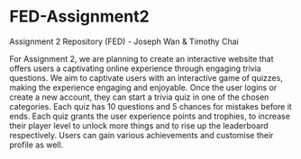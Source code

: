 # FED-Assignment2
Assignment 2 Repository (FED) - Joseph Wan & Timothy Chai

For Assignment 2, we are planning to create an interactive website that offers users a captivating online experience through engaging trivia questions. We aim to captivate users with an interactive game of quizzes, making the experience engaging and enjoyable. Once the user logins or create a new account, they can start a trivia quiz in one of the chosen categories. Each quiz has 10 questions and 5 chances for mistakes before it ends. Each quiz grants the user experience points and trophies, to increase their player level to unlock more things and to rise up the leaderboard respectively. Users can gain various achievements and customise their profile as well.


